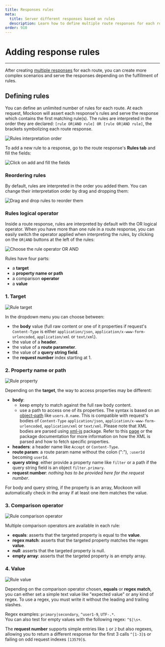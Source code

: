 ```yaml
---
title: Responses rules
meta:
  title: Server different responses based on rules
  description: Learn how to define multiple route responses for each route and triggered them with rules based on the entering request parameters.
order: 910
---
```


# Adding response rules

---

After creating [multiple responses](docs:route-responses/multiple-responses) for each route, you can create more complex scenarios and serve the responses depending on the fulfillment of rules.

## Defining rules

You can define an unlimited number of rules for each route. At each request, Mockoon will assert each response's rules and serve the response which contains the first matching rule(s). The rules are interpreted in the order they are declared: `[rule OR|AND rule] OR [rule OR|AND rule]`, the brackets symbolizing each route response.

![Rules interpretation order](/images/docs/dynamic-rules-schema.png)

To add a new rule to a response, go to the route response's **Rules tab** and fill the fields:

![Click on add and fill the fields](/images/docs/v1.16.0-add-route-response-rule.png)

### Reordering rules

By default, rules are interpreted in the order you added them. You can change their interpretation order by drag and dropping them:

![Drag and drop rules to reorder them](/images/docs/v1.16.0-route-response-rule-reorder.gif)

### Rules logical operator

Inside a route response, rules are interpreted by default with the OR logical operator. When you have more than one rule in a route response, you can easily switch the operator applied when interpreting the rules, by clicking on the `OR|AND` buttons at the left of the rules:

![Choose the rule operator OR AND](/images/docs/v1.16.0-route-response-rules-operator.png)

Rules have four parts:

- a **target**
- a **property name or path**
- a comparison **operator**
- a **value**

### 1. Target

![Rule target](/images/docs/route-response-rules-target.png)

In the dropdown menu you can choose between:

- the **body** value (full raw content or one of it properties if request's `Content-Type` is either `application/json`, `application/x-www-form-urlencoded`, `application/xml` or `text/xml`).
- the value of a **header**.
- the value of a **route parameter**.
- the value of a **query string field**.
- the **request number** index starting at 1.

### 2. Property name or path

![Rule property](/images/docs/route-response-rules-property.png)

Depending on the **target**, the way to access properties may be different:

- **body**:
  - keep empty to match against the full raw body content.
  - use a path to access one of its properties. The syntax is based on an [object-path](https://www.npmjs.com/package/object-path) like `users.0.name`. This is compatible with request's bodies of `Content-Type` `application/json`, `application/x-www-form-urlencoded`, `application/xml` or `text/xml`. Please note that XML bodies are parsed using [xml-js](https://www.npmjs.com/package/xml-js) package. Refer to this [page](docs:xml-support) or the package documentation for more information on how the XML is parsed and how to fetch specific properties.
- **headers**: a header name like `Accept` or `Content-Type`.
- **route param**: a route param name without the colon (":"), `:userId` becoming `userId`.
- **query string**: either provide a property name like `filter` or a path if the query string field is an object `filter.primary`.
- **request number**: _nothing has to be provided here for the request number_.

For body and query string, if the property is an array, Mockoon will automatically check in the array if at least one item matches the value.

### 3. Comparison operator

![Rule comparison operator](/images/docs/route-response-rules-comparison-operator.png)

Multiple comparison operators are available in each rule:

- **equals**: asserts that the targeted property is equal to the **value**.
- **regex match**: asserts that the targeted property matches the regex **value**.
- **null**: asserts that the targeted property is null.
- **empty array**: asserts that the targeted property is an empty array.

### 4. Value

![Rule value](/images/docs/route-response-rules-value.png)

Depending on the comparison operator chosen, **equals** or **regex match**, you can either set a simple text value like "expected value" or any kind of regex. To use a regex, you must write it without the leading and trailing slashes.

Regex examples:
`primary|secondary`, `^user1-9`, `UTF-.*`.  
You can also test for empty values with the following regex: `^$|\s+`.

The **request number** supports simple entries like `1` or `2` but also regexes, allowing you to return a different response for the first 3 calls `^[1-3]$` or failing on odd request indexes `[13579]$`.

